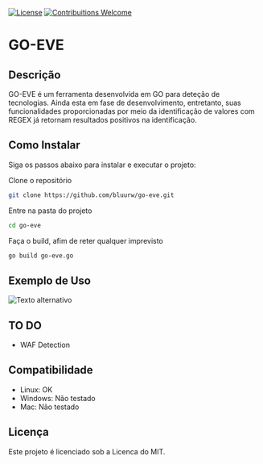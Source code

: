 [![License](https://img.shields.io/badge/license-MIT-_red.svg)](https://opensource.org/licenses/MIT)
[![Contribuitions Welcome](https://img.shields.io/badge/contribuitions-welcome-brightgreen.svg?style=flat)](https://codeberg.org/Bluur/grau/issues)

# **GO-EVE**

## **Descrição**

GO-EVE é um ferramenta desenvolvida em GO para deteção de tecnologias. Ainda esta em fase de desenvolvimento, entretanto, suas funcionalidades proporcionadas por meio da identificação de valores com REGEX já retornam resultados positivos na identificação.

## **Como Instalar**

Siga os passos abaixo para instalar e executar o projeto:

Clone o repositório
```bash
git clone https://github.com/bluurw/go-eve.git
```

Entre na pasta do projeto
```bash
cd go-eve
```

Faça o build, afim de reter qualquer imprevisto
```bash
go build go-eve.go
```

## **Exemplo de Uso**
![Texto alternativo](go-eve.png)

## **TO DO**

- WAF Detection

## **Compatibilidade**
- Linux: OK
- Windows: Não testado
- Mac: Não testado

## **Licença**

Este projeto é licenciado sob a Licenca do MIT.
